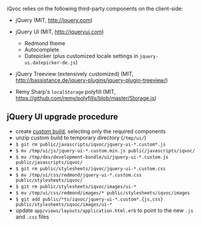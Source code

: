 iQvoc relies on the following third-party components on the client-side:

* jQuery (MIT, http://jquery.com)

* jQuery UI (MIT, http://jqueryui.com)
  * Redmond theme
  * Autocomplete
  * Datepicker (plus customized locale settings in `jquery-ui.datepicker-de.js`)

* jQuery Treeview (extensively customized)
  (MIT, http://bassistance.de/jquery-plugins/jquery-plugin-treeview/)

* Remy Sharp's `localStorage` polyfill
  (MIT, https://github.com/remy/polyfills/blob/master/Storage.js)


jQuery UI upgrade procedure
---------------------------

* create [custom build](http://jqueryui.com/download), selecting only the
  required components
* unzip custom build to temporary directory (`/tmp/ui/`)
* `$ git rm public/javascripts/iqvoc/jquery-ui-*.custom*.js`
* `$ mv /tmp/ui/js/jquery-ui-*.custom.min.js public/javascripts/iqvoc/`
* `$ mv /tmp/dev/development-bundle/ui/jquery-ui-*.custom.js public/javascripts/iqvoc/`
* `$ git rm public/stylesheets/iqvoc/jquery-ui-*.custom.css`
* `$ mv /tmp/ui/css/redmond/jquery-ui-*.custom.css public/stylesheets/iqvoc/`
* `$ git rm public/stylesheets/iqvoc/images/ui-*`
* `$ mv /tmp/ui/css/redmond/images/* public/stylesheets/iqvoc/images`
* `$ git add public/*ts/iqvoc/jquery-ui-*.custom*.{js,css} public/stylesheets/iqvoc/images/ui-*`
* update `app/views/layouts/application.html.erb` to point to the new `.js` and
  `.css` files
